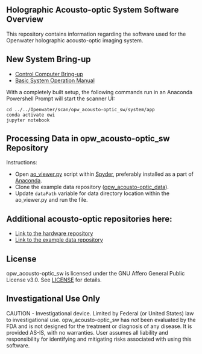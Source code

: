 ## Holographic Acousto-optic System Software Overview
This repository contains information regarding the software used for the Openwater holographic acousto-optic imaging system.

## New System Bring-up
- [Control Computer Bring-up](opw_acousto-optic_NewComputerBring-up.docx)
- [Basic System Operation Manual](opw_acousto-optic_SystemOperationManual.docx)

With a completely built setup, the following commands run in an Anaconda Powershell Prompt will start the scanner UI:
```
cd ../../Openwater/scan/opw_acousto-optic_sw/system/app
conda activate owi
jupyter notebook
```

## Processing Data in opw_acousto-optic_sw Repository
Instructions:
- Open [ao_viewer.py](analysis/ao_viewer.py) script within [Spyder](https://www.spyder-ide.org/), preferably installed as a part of [Anaconda](https://www.anaconda.com/download).
- Clone the example data repository ([opw_acousto-optic_data](https://github.com/OpenwaterInternet/opw_acousto-optic_data/)).
- Update ```dataPath``` variable for data directory location within the ao_viewer.py and run the file.

## Additional acousto-optic repositories here:
- [Link to the hardware repository](https://github.com/OpenwaterInternet/opw_acousto-optic_hw/)
- [Link to the example data repository](https://github.com/OpenwaterInternet/opw_acousto-optic_data/)

## License
opw_acousto-optic_sw is licensed under the GNU Affero General Public License v3.0. See [LICENSE](LICENSE) for details.

## Investigational Use Only
CAUTION - Investigational device. Limited by Federal (or United States) law to investigational use. opw_acousto-optic_sw has *not* been evaluated by the FDA and is not designed for the treatment or diagnosis of any disease. It is provided AS-IS, with no warranties. User assumes all liability and responsibility for identifying and mitigating risks associated with using this software.
